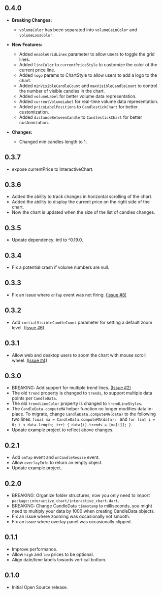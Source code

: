 ## 0.4.0

* **Breaking Changes:**
    * `volumeColor` has been separated into `volumeGainColor` and `volumeLossColor`.

* **New Features:**
    * Added `enableGridLines` parameter to allow users to toggle the grid lines.
    * Added `lineColor` to `currentPriceStyle` to customize the color of the current price line.
    * Added `logo` params to ChartStyle  to allow users to add a logo to the chart.
    * Added `minVisibleCandleCount` and `maxVisibleCandleCount` to control the number of visible candles in the chart.
    * Added `volumeLabel` for better volume data representation.
    * Added `currentVolumeLabel` for real-time volume data representation.
    * Added `priceLabelPositions` to `CandlestickChart` for better customization.
    * Added `distanceBetweenCandle` to `CandlestickChart` for better customization.
  
* **Changes:**
    * Changed min candles length to 1.

## 0.3.7

* expose currentPrice to InteractiveChart.

## 0.3.6

* Added the ability to track changes in horizontal scrolling of the chart.
* Added the ability to display the current price on the right side of the chart.
* Now the chart is updated when the size of the list of candles changes.

## 0.3.5

* Update dependency: intl to ^0.19.0.

## 0.3.4

* Fix a potential crash if volume numbers are null.

## 0.3.3

* Fix an issue where `onTap` event was not
  firing. [(Issue #8)](https://github.com/fluttercandies/flutter-interactive-chart/issues/8)

## 0.3.2

* Add `initialVisibleCandleCount` parameter for setting a default zoom
  level. [(Issue #6)](https://github.com/fluttercandies/flutter-interactive-chart/issues/6)

## 0.3.1

* Allow web and desktop users to zoom the chart with mouse scroll
  wheel. [(Issue #4)](https://github.com/fluttercandies/flutter-interactive-chart/issues/4)

## 0.3.0

* BREAKING: Add support for multiple trend
  lines. [(Issue #2)](https://github.com/fluttercandies/flutter-interactive-chart/issues/2)
* The old `trend` property is changed to `trends`, to support multiple data points per `CandleData`.
* The old `trendLineColor` property is changed to `trendLineStyles`.
* The `CandleData.computeMA` helper function no longer modifies data in-place. To migrate,
  change `CandleData.computeMA(data)` to the following two lines:
  `final ma = CandleData.computeMA(data); ` and
  `for (int i = 0; i < data.length; i++) { data[i].trends = [ma[i]]; }`.
* Update example project to reflect above changes.

## 0.2.1

* Add `onTap` event and `onCandleResize` event.
* Allow `overlayInfo` to return an empty object.
* Update example project.

## 0.2.0

* BREAKING: Organize folder structures, now you only need to
  import `package:interactive_chart/interactive_chart.dart`.
* BREAKING: Change CandleData `timestamp` to milliseconds, you might need to multiply your data by
  1000 when creating CandleData objects.
* Fix an issue where zooming was occasionally not smooth.
* Fix an issue where overlay panel was occasionally clipped.

## 0.1.1

* Improve performance.
* Allow `high` and `low` prices to be optional.
* Align date/time labels towards vertical bottom.

## 0.1.0

* Initial Open Source release.
